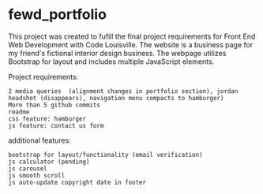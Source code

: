# fewd_portfolio

This project was created to fufill the final project requirements for Front End Web Development with Code Louisville. The website is a business page for my friend's fictional interior design business. The webpage utilizes Bootstrap for layout and includes multiple JavaScript elements.

Project requirements:

	2 media queries  (alignment changes in portfolio section), jordan headshot (disappears), navigation menu compacts to hamburger)
	More than 5 github commits
	readme
	css feature: hamburger
	js feature: contact us form

	
  additional features:
	
	bootstrap for layout/functionality (email verification)
	js calculator (pending)
	js carousel
	js smooth scroll 
	js auto-update copyright date in footer
	
